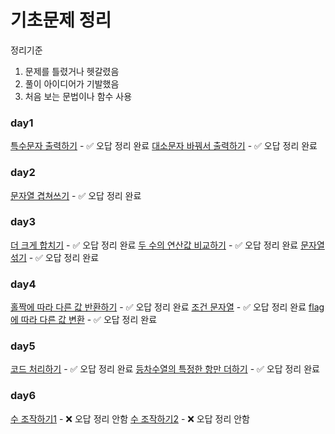 # 기초문제 정리

정리기준

1. 문제를 틀렸거나 헷갈렸음
2. 풀이 아이디어가 기발했음
3. 처음 보는 문법이나 함수 사용

### day1

[특수문자 출력하기](./day1_특수문자%20출력하기.py) - ✅ 오답 정리 완료
[대소문자 바꿔서 출력하기](./day1_대소문자%20바꿔서%20출력하기.py) - ✅ 오답 정리 완료

### day2

[문자열 겹쳐쓰기](./day2_문자열%20겹쳐쓰기.py) - ✅ 오답 정리 완료

### day3

[더 크게 합치기](day3_더%20크게%20합치기.py) - ✅ 오답 정리 완료
[두 수의 연산값 비교하기](./day3_두%20수의%20연산값%20비교하기.py) - ✅ 오답 정리 완료
[문자열 섞기](./day3_문자열섞기.py) - ✅ 오답 정리 완료

### day4

[홀짝에 따라 다른 값 반환하기](day4_홀짝에%20따라%20다른%20값%20반환하기.py) - ✅ 오답 정리 완료
[조건 문자열](day4_조건%20문자열.py) - ✅ 오답 정리 완료
[flag에 따라 다른 값 변환](day4_flag에%20따라%20다른%20값%20반환하기.py) - ✅ 오답 정리 완료

### day5
[코드 처리하기](day4_코드%20처리하기.py) - ✅ 오답 정리 완료
[등차수열의 특정한 항만 더하기](day4_등차수열의%20특정한%20항만%20더하기.py) - ✅ 오답 정리 완료

### day6
[수 조작하기1](./day5_수%20조작하기%201.py) - ❌ 오답 정리 안함
[수 조작하기2](./day5_수%20조작하기2.py) - ❌ 오답 정리 안함
